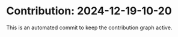 # Contribution: 2024-12-19-10-20
This is an automated commit to keep the contribution graph active.
